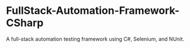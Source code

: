 # FullStack-Automation-Framework-CSharp
A full-stack automation testing framework using C#, Selenium, and NUnit.
